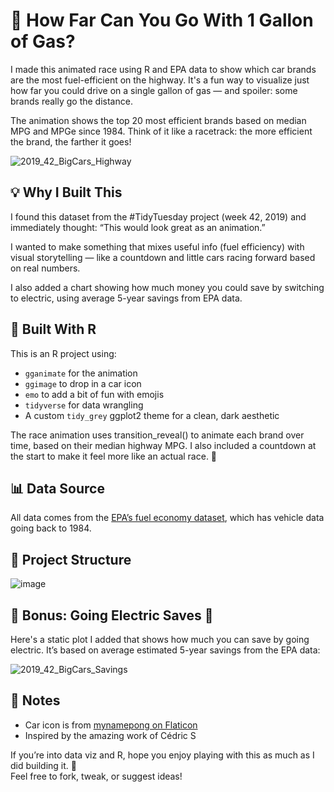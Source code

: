 # 🚗 How Far Can You Go With 1 Gallon of Gas?

I made this animated race using R and EPA data to show which car brands are the most fuel-efficient on the highway. It's a fun way to visualize just how far you could drive on a single gallon of gas — and spoiler: some brands really go the distance.

The animation shows the top 20 most efficient brands based on median MPG and MPGe since 1984. Think of it like a racetrack: the more efficient the brand, the farther it goes!

![2019_42_BigCars_Highway](https://github.com/user-attachments/assets/6ed154db-28b1-4821-ae84-8ac5ea3ece57)


## 💡 Why I Built This

I found this dataset from the #TidyTuesday project (week 42, 2019) and immediately thought: “This would look great as an animation.”

I wanted to make something that mixes useful info (fuel efficiency) with visual storytelling — like a countdown and little cars racing forward based on real numbers.

I also added a chart showing how much money you could save by switching to electric, using average 5-year savings from EPA data.



## 🔧 Built With R

This is an R project using:

- `gganimate` for the animation  
- `ggimage` to drop in a car icon  
- `emo` to add a bit of fun with emojis  
- `tidyverse` for data wrangling  
- A custom `tidy_grey` ggplot2 theme for a clean, dark aesthetic  

The race animation uses transition_reveal() to animate each brand over time, based on their median highway MPG. I also included a countdown at the start to make it feel more like an actual race. 🏁



## 📊 Data Source

All data comes from the [EPA’s fuel economy dataset](https://www.fueleconomy.gov/feg/download.shtml), which has vehicle data going back to 1984.


## 📁 Project Structure

![image](https://github.com/user-attachments/assets/bf9b5cad-aaaf-4ee2-84e7-bac4eae4438f)



## 🔋 Bonus: Going Electric Saves 💸

Here's a static plot I added that shows how much you can save by going electric. It’s based on average estimated 5-year savings from the EPA data:

![2019_42_BigCars_Savings](https://github.com/user-attachments/assets/f677cfa5-0bdf-476c-8066-023bb1eb9f78)



## 📝 Notes

- Car icon is from [mynamepong on Flaticon](https://www.flaticon.com/authors/mynamepong)  
- Inspired by the amazing work of Cédric S



If you’re into data viz and R, hope you enjoy playing with this as much as I did building it. 🚀  
Feel free to fork, tweak, or suggest ideas!


